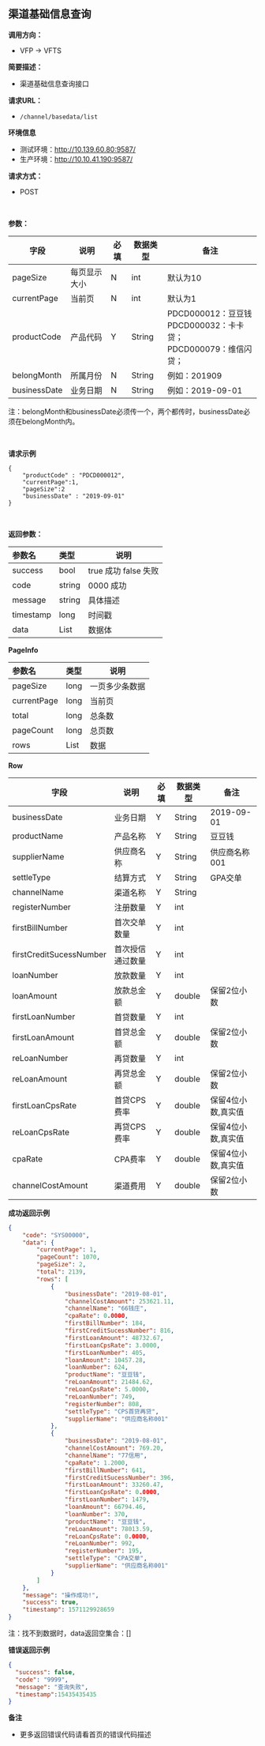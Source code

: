 ## 渠道基础信息查询



**调用方向：**

- VFP -> VFTS

**简要描述：**

- 渠道基础信息查询接口

**请求URL：**

- `/channel/basedata/list`

**环境信息**

- 测试环境：http://10.139.60.80:9587/
- 生产环境：http://10.10.41.190:9587/

**请求方式：**

- POST

<br/>

**参数：**

| 字段          | 说明       | 必填 | 数据类型 | 备注 |
| ------------- | ---------- | ---- | -------- | ---- |
| pageSize | 每页显示大小 | N    | int   | 默认为10 |
| currentPage | 当前页 | N    | int   | 默认为1|
| productCode | 产品代码 | Y    | String   |  PDCD000012：豆豆钱<br>PDCD000032：卡卡贷；<br>PDCD000079：维信闪贷；|
| belongMonth      | 所属月份     | N    | String   |  例如：201909 |
| businessDate | 业务日期 | N  | String   |  例如：2019-09-01    |
注：belongMonth和businessDate必须传一个，两个都传时，businessDate必须在belongMonth内。

<br/>

**请求示例**

```
{
	"productCode" : "PDCD000012",
	"currentPage":1,
	"pageSize":2
	"businessDate" : "2019-09-01"
}
```

<br/>

**返回参数：** 

|参数名|类型|说明|
|:-----  |:-----|-----|
|success  |bool   |true 成功 false 失败  |
|code  |string   |0000 成功 |
|message  |string   |具体描述|
|timestamp  |long   |时间戳|
|data  |List<PageInfo>   |数据体|

**PageInfo**

|参数名|类型|说明|
|:-----  |:-----|-----|
|pageSize|long|一页多少条数据|
|currentPage|long|当前页|
|total|long|总条数|
|pageCount|long|总页数|
|rows |List<Row>   |数据 |

**Row**

| 字段         | 说明         | 必填  | 数据类型   | 备注       |
| ------------ | ------------ | ----- | ---------- | ---------- |
|businessDate|业务日期|Y|String|2019-09-01|
|productName|产品名称|Y|String|豆豆钱|
|supplierName|供应商名称|Y|String|供应商名称001|
|settleType|结算方式|Y|String|GPA交单|
|channelName|渠道名称|Y|String||
|registerNumber|注册数量|Y|int||
|firstBillNumber|首次交单数量|Y|int||
|firstCreditSucessNumber|首次授信通过数量|Y|int||
|loanNumber|放款数量|Y|int||
|loanAmount|放款总金额|Y|double|保留2位小数|
|firstLoanNumber|首贷数量|Y|int||
|firstLoanAmount|首贷总金额|Y|double|保留2位小数|
|reLoanNumber|再贷数量|Y|int||
|reLoanAmount|再贷总金额|Y|double|保留2位小数|
|firstLoanCpsRate|首贷CPS费率|Y|double|保留4位小数,真实值|
|reLoanCpsRate|再贷CPS费率|Y|double|保留4位小数,真实值|
|cpaRate|CPA费率|Y|double|保留4位小数,真实值|
|channelCostAmount|渠道费用|Y|double|保留2位小数|


 **成功返回示例**

```json
{
	"code": "SYS00000",
	"data": {
		"currentPage": 1,
		"pageCount": 1070,
		"pageSize": 2,
		"total": 2139,
		"rows": [
			{
				"businessDate": "2019-08-01",
				"channelCostAmount": 253621.11,
				"channelName": "66钱庄",
				"cpaRate": 0.0000,
				"firstBillNumber": 184,
				"firstCreditSucessNumber": 816,
				"firstLoanAmount": 48732.67,
				"firstLoanCpsRate": 3.0000,
				"firstLoanNumber": 405,
				"loanAmount": 10457.28,
				"loanNumber": 624,
				"productName": "豆豆钱",
				"reLoanAmount": 21484.62,
				"reLoanCpsRate": 5.0000,
				"reLoanNumber": 749,
				"registerNumber": 808,
				"settleType": "CPS首贷再贷",
				"supplierName": "供应商名称001"
			},
			{
				"businessDate": "2019-08-01",
				"channelCostAmount": 769.20,
				"channelName": "77信用",
				"cpaRate": 1.2000,
				"firstBillNumber": 641,
				"firstCreditSucessNumber": 396,
				"firstLoanAmount": 33260.47,
				"firstLoanCpsRate": 0.0000,
				"firstLoanNumber": 1479,
				"loanAmount": 66794.46,
				"loanNumber": 370,
				"productName": "豆豆钱",
				"reLoanAmount": 78013.59,
				"reLoanCpsRate": 0.0000,
				"reLoanNumber": 992,
				"registerNumber": 195,
				"settleType": "CPA交单",
				"supplierName": "供应商名称001"
			}
		]
	},
	"message": "操作成功!",
	"success": true,
	"timestamp": 1571129928659
}

```
注：找不到数据时，data返回空集合：[]

 **错误返回示例**

``` json
{
  "success": false,
  "code": "9999",
  "message": "查询失败",
  "timestamp":15435435435
}
```

**备注**

- 更多返回错误代码请看首页的错误代码描述
